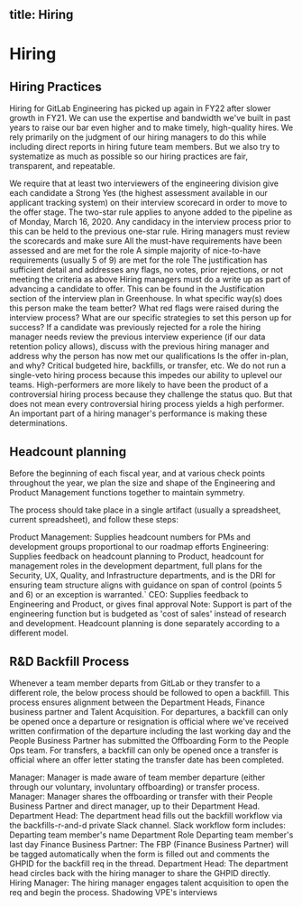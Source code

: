 title: Hiring
---

# Hiring

## Hiring Practices

Hiring for GitLab Engineering has picked up again in FY22 after slower growth in FY21. We can use the expertise and bandwidth we've built in past years to raise our bar even higher and to make timely, high-quality hires. We rely primarily on the judgment of our hiring managers to do this while including direct reports in hiring future team members. But we also try to systematize as much as possible so our hiring practices are fair, transparent, and repeatable.

We require that at least two interviewers of the engineering division give each candidate a Strong Yes (the highest assessment available in our applicant tracking system) on their interview scorecard in order to move to the offer stage.
The two-star rule applies to anyone added to the pipeline as of Monday, March 16, 2020. Any candidacy in the interview process prior to this can be held to the previous one-star rule.
Hiring managers must review the scorecards and make sure
All the must-have requirements have been assessed and are met for the role
A simple majority of nice-to-have requirements (usually 5 of 9) are met for the role
The justification has sufficient detail and addresses any flags, no votes, prior rejections, or not meeting the criteria as above
Hiring managers must do a write up as part of advancing a candidate to offer. This can be found in the Justification section of the interview plan in Greenhouse.
In what specific way(s) does this person make the team better?
What red flags were raised during the interview process?
What are our specific strategies to set this person up for success?
If a candidate was previously rejected for a role the hiring manager needs review the previous interview experience (if our data retention policy allows), discuss with the previous hiring manager and address why the person has now met our qualifications
Is the offer in-plan, and why? Critical budgeted hire, backfills, or transfer, etc.
We do not run a single-veto hiring process because this impedes our ability to uplevel our teams. High-performers are more likely to have been the product of a controversial hiring process because they challenge the status quo. But that does not mean every controversial hiring process yields a high performer. An important part of a hiring manager's performance is making these determinations.

## Headcount planning

Before the beginning of each fiscal year, and at various check points throughout the year, we plan the size and shape of the Engineering and Product Management functions together to maintain symmetry.

The process should take place in a single artifact (usually a spreadsheet, current spreadsheet), and follow these steps:

Product Management: Supplies headcount numbers for PMs and development groups proportional to our roadmap efforts
Engineering: Supplies feedback on headcount planning to Product, headcount for management roles in the development department, full plans for the Security, UX, Quality, and Infrastructure departments, and is the DRI for ensuring team structure aligns with guidance on span of control (points 5 and 6) or an exception is warranted.`
CEO: Supplies feedback to Engineering and Product, or gives final approval
Note: Support is part of the engineering function but is budgeted as 'cost of sales' instead of research and development. Headcount planning is done separately according to a different model.


## R&D Backfill Process

Whenever a team member departs from GitLab or they transfer to a different role, the below process should be followed to open a backfill. This process ensures alignment between the Department Heads, Finance business partner and Talent Acquisition. For departures, a backfill can only be opened once a departure or resignation is official where we've received written confirmation of the departure including the last working day and the People Business Partner has submitted the Offboarding Form to the People Ops team. For transfers, a backfill can only be opened once a transfer is official where an offer letter stating the transfer date has been completed.

Manager: Manager is made aware of team member departure (either through our voluntary, involuntary offboarding) or transfer process.
Manager: Manager shares the offboarding or transfer with their People Business Partner and direct manager, up to their Department Head.
Department Head: The department head fills out the backfill workflow via the backfills-r-and-d private Slack channel.
Slack workflow form includes:
Departing team member's name
Department
Role
Departing team member's last day
Finance Business Partner: The FBP (Finance Business Partner) will be tagged automatically when the form is filled out and comments the GHPID for the backfill req in the thread.
Department Head: The department head circles back with the hiring manager to share the GHPID directly.
Hiring Manager: The hiring manager engages talent acquisition to open the req and begin the process.
Shadowing VPE's interviews